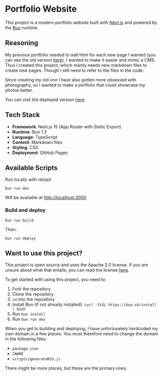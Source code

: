 # Portfolio Website

This project is a modern portfolio website built with [Next.js](https://nextjs.org/) and powered by the [Bun](https://bun.sh/) runtime.

## Reasoning

My previous portfolio needed to add html for each new page I wanted (you can see the old version [here](https://github.com/lucasfth/lucas-hanson)).
I wanted to make it easier and mimic a CMS.
Thus I created this project, which mainly needs new markdown files to create new pages.
Though I still need to refer to the files in the code.

Since creating my old one I have also gotten more obsessed with photography, so I wanted to make a portfolio that could showcase my photos better.

You can visit the deployed version [here](https://lucashanson.dk).

## Tech Stack

- **Framework**: Next.js 15 (App Router with Static Export)
- **Runtime**: Bun 1.3
- **Language**: TypeScript
- **Content**: Markdown files
- **Styling**: CSS
- **Deployment**: GitHub Pages

## Available Scripts

Run locally with reload:

`bun run dev`

Will be available at [http://localhost:3000](http://localhost:3000)

### Build and deploy

`bun run build`

Then:

`bun run deploy`

## Want to use this project?

This project is open source and uses the Apache 2.0 license.
If you are unsure about what that entails, you can read the license [here](./LICENSE).

To get started with using this project, you need to:

1. Fork the repository
2. Clone the repository
3. `cd` into the repository
4. Install Bun (if not already installed): `curl -fsSL https://bun.sh/install | bash`
5. Run `bun install`
6. Run `bun run dev`

When you get to building and deploying, I have unfortunately hardcoded my own domain in a few places.
You must therefore need to change the domain in the following files:

- `package.json`
- `CNAME`
- `scripts/generateRSS.js`

There might be more places, but these are the primary ones.
